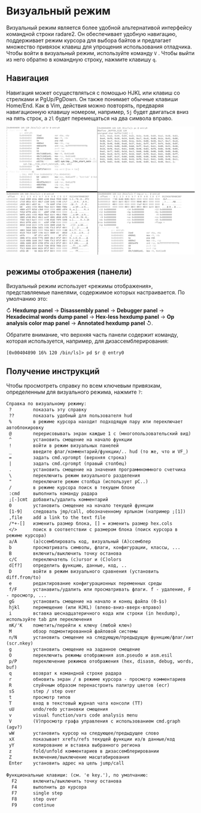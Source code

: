 # Визуальный режим

Визуальный режим является более удобной альтернативой интерфейсу командной строки radare2. Он обеспечивает удобную навигацию, поддерживает режим курсора для выбора байтов и предлагает множество привязок клавиш для упрощения использования отладчика.
Чтобы войти в визуальный режим, используйте команду `V` . Чтобы выйти из него обратно в командную строку, нажмите клавишу `q`.

## Навигация

Навигация может осуществляться с помощью HJKL или клавиш со стрелками и PgUp/PgDown. Он также понимает обычные клавиши Home/End.
Как в Vim, действия можно повторять, предваряя навигационную клавишу номером, например, `5j` будет двигаться вниз на пять строк, а `2l` будет перемещаться на два символа вправо.

![Визуальный режим](visualmode.png)

## режимы отображения (панели)

Визуальный режим использует «режимы отображения», представляемые панелями, содержимое которых настраивается. По умолчанию это:

↻ **Hexdump panel** -> **Disassembly panel** → **Debugger panel** → **Hexadecimal words dump panel** → **Hex-less hexdump panel** → **Op analysis color map panel** → **Annotated hexdump panel** ↺.

Обратите внимание, что верхняя часть панели содержит команду, которая используется, например, для дизассемблерирования:

```
[0x00404890 16% 120 /bin/ls]> pd $r @ entry0
```

## Получение инструкций

Чтобы просмотреть справку по всем ключевым привязкам, определенным для визуального режима, нажмите `?`:
```
Справка по визуальному режиму:
 ?        показать эту справку
 ??       показать удобный для пользователя hud
 %        в режиме курсора находит подходящую пару или переключает автоблокировку
 @        перерисовывать экран каждые 1 с (многопользовательский вид)
 ^        установить смещение на начало функции
 !        войти в режим визуальных панелей
 _        введите флаг/комментарий/функции/.. hud (то же, что и VF_)
 =        задать cmd.vprompt (верхняя строка)
 |        задать cmd.cprompt (правый столбец)
 .        установить смещение на значения программноммного счетчика
 \        переключить режим визуального разделения
 "        переключите режим столбца (использует pC..)
 /        в режиме курсора поиск в текущем блоке
 :cmd     выполнить команду радара
 ;[-]cmt  добавить/удалить комментарий
 0        установить смещение на начало текущей функции
 [1-9]    следовать jmp/call, обозначенному ярлыком (например ;[1])
 ,file    add a link to the text file
 /*+-[]   изменить размер блока, [] = изменить размер hex.cols
 </>      поиск в соответствии с размером блока (поиск курсора в режиме курсора)
 a/A      (a)ссемблировать код, визуальный (A)ссемблер
 b        просматривать символы, флаги, конфигурации, классы, ...
 B        включить/выключить точку останова
 c/C      переключатель (c)ursor и (C)olors
 d[f?]    определить функцию, данные, код, ..
 D        войти в режим визуального сравнения (установить diff.from/to)
 e        редактирование конфигурационных переменных среды
 f/F      устанавить/удалить или просматривать флаги. f - удаление, F - просмотр, ...
 gG       установить смещение на начало и конец файла (0-$s)
 hjkl     перемещение (или HJKL) (влево-вниз-вверх-вправо)
 i        вставка шеснадцатеричного кода или строки (in hexdump), используйте tab для переключения
 mK/'K    пометить/перейти к ключу (любой ключ)
 M        обзор подмонтированной файловой системы
 n/N      установить смещение на следующую/предыдущую функцию/флаг/хит (scr.nkey)
 g        установить смещение на заданное смещение
 O        переключить режимы отображения asm.pseudo и asm.esil
 p/P      переключение режимов отображения (hex, disasm, debug, words, buf)
 q        возврат к командной строке радара
 r        обновить экран / в режиме курсора - просмотр комментариев
 R        слуйчным образом перенастроить палитру цветов (ecr)
 sS       step / step over
 t        просмотр типов
 T        вход в текстовый журнал чата консоли (TT)
 uU       undo/redo установки смещения
 v        visual function/vars code analysis menu
 V        (V)просмотр графа управления с использованием cmd.graph (agv?)
 wW       установить курсор на следующее/предыдущее слово
 xX       показывает xrefs/refs текущей функции из/в данные/код
 yY       копирование и вставка выбранного региона
 z        fold/unfold комментариев в дизассемблерировании
 Z        включение/выключение масштабирования
 Enter    установить адрес на цель jump/call

Функциональные клавиши: (см. 'e key.'), по умолчанию:
  F2      включить/выключить точку останова
  F4      выполнить до курсора
  F7      single step
  F8      step over
  F9      continue
```
